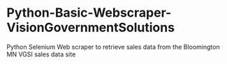 # Python-Basic-Webscraper-VisionGovernmentSolutions
Python Selenium Web scraper to retrieve sales data from the Bloomington MN VGSI sales data site
